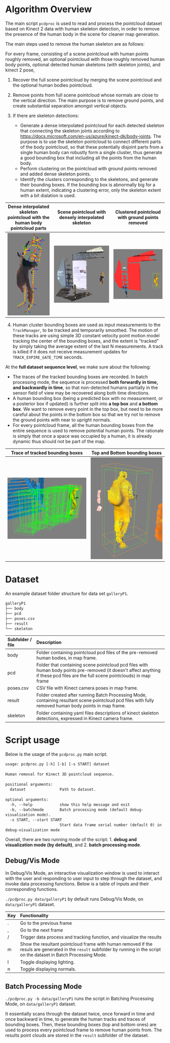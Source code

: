 # Algorithm Overview
The main script `pcdproc` is used to read and process the pointcloud dataset based on Kinect 2 data with human skeleton detection, in order to remove the presence of the human body in the scene for cleaner map generation.

The main steps used to remove the human skeleton are as follows:

For every frame, consisting of a scene pointcloud with human points roughly removed, an optional pointcloud with those roughly removed human body points, optional detected human skeletons (with skeleton joints), and kinect 2 pose,

1. Recover the full scene pointcloud by merging the scene pointcloud and the optional human bodies pointcloud.
2. Remove points from full scene pointcloud whose normals are close to the vertical direction. The main purpose is to remove ground points, and create substantial separation amongst vertical objects.
3. If there are skeleton detections:
    
    * Generate a dense interpolated pointcloud for each detected skeleton that connecting the skeleton joints according to https://docs.microsoft.com/en-us/azure/kinect-dk/body-joints. The purpose is to use the skeleton pointcloud to connect different parts of the body pointcloud, so that these potentially disjoint parts from a single human body can robustly form a single cluster, thus generate a good bounding box that including all the points from the human body.
    * Perform clustering on the pointcloud with ground points removed and added dense skeleton points.
    * Identify the clusters corresponding to the skeletons, and generate their bounding boxes. If the bounding box is abnormally big for a human extent, indicating a clustering error, only the skeleton extent with a bit dialation is used.

| Dense interpolated skeleton pointcloud with the human body pointcloud parts | Scene pointcloud with densely interpolated skeleton | Clustered pointcloud with ground points removed |
|:-------------:|:-------------:|:-----:|
|![Dense interpolated skeleton pointcloud with the human body pointcloud parts](material/DenseSkeleton.png)|![Scene pointcloud with densely interpolated skeleton](material/ScenePcdWithInterpolatedSkeleton.png)|![Clustered pointcloud with ground points removed](material/ClusteredScenePcdWithGroundPointsRemoved.png)|

4. Human cluster bounding boxes are used as input measurements to the `TrackManager`, to be tracked and temporarily smoothed. The motion of these tracks are using simple 3D constant velocity point motion model tracking the center of the bounding boxes, and the extent is "tracked" by simply taking the average extent of the last N measurements. A track is killed if it does not receive measurement updates for `TRACK_EXPIRE_GATE_TIME` seconds.

At the **full dataset sequence level**, we make sure about the following:

* The traces of the tracked bounding boxes are recorded. In batch processing mode, the sequence is processed **both forwardly in time, and backwardly in time**, so that non-detected humans partially in the sensor field of view may be recovered along both time directions.
* A human bounding box (being a predicted box with no measurement, or a posterior box if updated) is further split into **a top box** and **a bottom box**. We want to remove every point in the top box, but need to be more careful about the points in the bottom box so that we try not to remove the ground points with near to upright normals.
* For every pointcloud frame, all the human bounding boxes from the entire sequence is used to remove potential human points. The rationale is simply that once a space was occupied by a human, it is already dynamic thus should not be part of the map.

| Trace of tracked bounding boxes | Top and Bottom bounding boxes |
|:-------------:|:-------------:|
|![Trace of tracked bounding boxes](material/TrackTrace.png)|![Top and Bottom bounding boxes](material/TopBottomBoundingBoxes.png)|

# Dataset

An example dataset folder structure for data set `galleryP1`.
```
galleryP1
├── body
├── pcd
├── poses.csv
├── result
└── skeleton
```

|Subfolder / file|Description|
|:---|:---|
|body| Folder containing pointcloud pcd files of the pre-removed human bodies, in map frame.|
|pcd| Folder that containing scene pointcloud pcd files with human body points pre-removed (it doesn't affect anything if these pcd files are the full scene pointclouds) in map frame |
|poses.csv| CSV file with Kinect camera poses in map frame. |
|result| Folder created after running Batch Processing Mode, containing resultant scene pointcloud pcd files with fully removed human body points in map frame. |
|skeleton| Folder containing yaml files descriptions of kinect skeleton detections, expressed in Kinect camera frame. |


# Script usage

Below is the usage of the `pcdproc.py` main script.

```
usage: pcdproc.py [-h] [-b] [-s START] dataset

Human removal for Kinect 3D pointcloud sequence.

positional arguments:
  dataset               Path to dataset.

optional arguments:
  -h, --help            show this help message and exit
  -b, --batchmode       Batch processing mode (default debug-visualization mode).
  -s START, --start START
                        Start data frame serial number (default 0) in debug-visualization mode

```

Overall, there are two running mode of the script: 1. **debug and visualization mode (by default)**, and 2. **batch processing mode**.

## Debug/Vis Mode
In Debug/Vis Mode, an interactive visualization window is used to interact with the user and responding to user input to step through the dataset, and invoke data processing functions. Below is a table of inputs and their corresponding functions.

`./pcdproc.py data/galleryP1` by default runs Debug/Vis Mode, on `data/galleryP1` dataset.

|Key|Functionality|
|:---|:---|
|.|Go to the previous frame|
|,|Go to the next frame|
|/|Trigger data process and tracking function, and visualize the results|
|m|Show the resultant pointcloud frame with human removed if the resuls are generated in the `result` subfolder by running in the script on the dataset in Batch Processing Mode.|
|l|Toggle displaying lighting.|
|n|Toggle displaying normals.|

## Batch Processing Mode

`./pcdproc.py -b data/galleryP1` runs the script in Batching Processing Mode, on `data/galleryP1` dataset.

It essentially scans through the dataset twice, once forward in time and once backward in time, to generate the human tracks and traces of bounding boxes. Then, these bounding boxes (top and bottom ones) are used to process every pointcloud frame to remove human points from. The results point clouds are stored in the `result` subfolder of the dataset.

